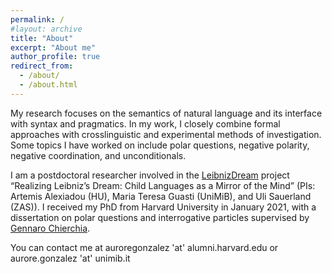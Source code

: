 ```yaml
---
permalink: /
#layout: archive
title: "About"
excerpt: "About me"
author_profile: true
redirect_from:
  - /about/
  - /about.html
---
```


My research focuses on the semantics of natural language and its interface with syntax and pragmatics. In my work, I closely combine formal approaches with crosslinguistic and experimental methods of investigation. Some topics I have worked on include polar questions, negative polarity, negative coordination, and unconditionals.


I am a postdoctoral researcher involved in the [LeibnizDream](https://leibnizdream.eu/) project “Realizing Leibniz’s Dream: Child Languages as a Mirror of the Mind” (PIs: Artemis Alexiadou (HU), Maria Teresa Guasti (UniMiB), and Uli Sauerland (ZAS)). I received my PhD from Harvard University in January 2021, with a dissertation on polar questions and interrogative particles supervised by [Gennaro Chierchia](https://scholar.harvard.edu/chierchia/home).


You can contact me at auroregonzalez 'at' alumni.harvard.edu or aurore.gonzalez 'at' unimib.it

